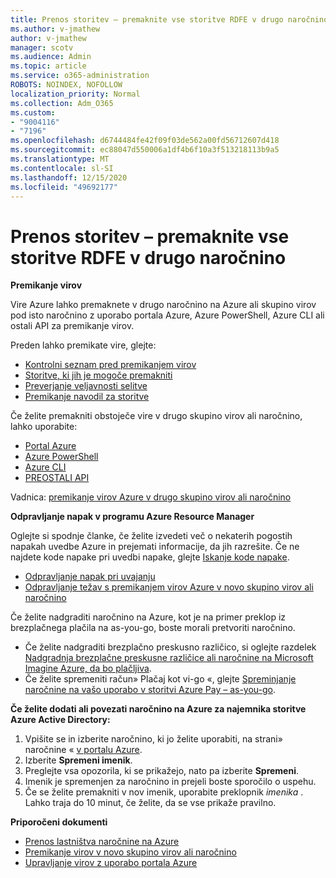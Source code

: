 ```yaml
---
title: Prenos storitev – premaknite vse storitve RDFE v drugo naročnino
ms.author: v-jmathew
author: v-jmathew
manager: scotv
ms.audience: Admin
ms.topic: article
ms.service: o365-administration
ROBOTS: NOINDEX, NOFOLLOW
localization_priority: Normal
ms.collection: Adm_O365
ms.custom:
- "9004116"
- "7196"
ms.openlocfilehash: d6744484fe42f09f03de562a00fd56712607d418
ms.sourcegitcommit: ec88047d550006a1df4b6f10a3f513218113b9a5
ms.translationtype: MT
ms.contentlocale: sl-SI
ms.lasthandoff: 12/15/2020
ms.locfileid: "49692177"
---
```

# <a name="transfer-services---move-all-rdfe-services-to-another-subscription"></a>Prenos storitev – premaknite vse storitve RDFE v drugo naročnino

**Premikanje virov**

Vire Azure lahko premaknete v drugo naročnino na Azure ali skupino virov pod isto naročnino z uporabo portala Azure, Azure PowerShell, Azure CLI ali ostali API za premikanje virov.

Preden lahko premikate vire, glejte:

- [Kontrolni seznam pred premikanjem virov](https://docs.microsoft.com/azure/azure-resource-manager/resource-group-move-resources?WT.mc_id=Portal-Microsoft_Azure_Support#checklist-before-moving-resources)
- [Storitve, ki jih je mogoče premakniti](https://docs.microsoft.com/azure/azure-resource-manager/move-support-resources?WT.mc_id=Portal-Microsoft_Azure_Support)
- [Preverjanje veljavnosti selitve](https://docs.microsoft.com/azure/azure-resource-manager/resource-group-move-resources?WT.mc_id=Portal-Microsoft_Azure_Support#validate-move)
- [Premikanje navodil za storitve](https://docs.microsoft.com/azure/azure-resource-manager/move-limitations/app-service-move-limitations?WT.mc_id=Portal-Microsoft_Azure_Support)

Če želite premakniti obstoječe vire v drugo skupino virov ali naročnino, lahko uporabite:

- [Portal Azure](https://docs.microsoft.com/azure/azure-resource-manager/resource-group-move-resources?WT.mc_id=Portal-Microsoft_Azure_Support#use-the-portal)
- [Azure PowerShell](https://docs.microsoft.com/azure/azure-resource-manager/resource-group-move-resources?WT.mc_id=Portal-Microsoft_Azure_Support#use-azure-powershell)
- [Azure CLI](https://docs.microsoft.com/azure/azure-resource-manager/resource-group-move-resources?WT.mc_id=Portal-Microsoft_Azure_Support#use-azure-cli)
- [PREOSTALI API](https://docs.microsoft.com/azure/azure-resource-manager/resource-group-move-resources?WT.mc_id=Portal-Microsoft_Azure_Support#use-rest-api)

Vadnica: [premikanje virov Azure v drugo skupino virov ali naročnino](https://docs.microsoft.com/azure/azure-resource-manager/resource-manager-tutorial-move-resources)

**Odpravljanje napak v programu Azure Resource Manager**

Oglejte si spodnje članke, če želite izvedeti več o nekaterih pogostih napakah uvedbe Azure in prejemati informacije, da jih razrešite. Če ne najdete kode napake pri uvedbi napake, glejte [Iskanje kode napake](https://docs.microsoft.com/azure/azure-resource-manager/resource-manager-common-deployment-errors?WT.mc_id=Portal-Microsoft_Azure_Support#find-error-code).

- [Odpravljanje napak pri uvajanju](https://docs.microsoft.com/azure/azure-resource-manager/resource-manager-common-deployment-errors)
- [Odpravljanje težav s premikanjem virov Azure v novo skupino virov ali naročnino](https://docs.microsoft.com/azure/azure-resource-manager/troubleshoot-move)

Če želite nadgraditi naročnino na Azure, kot je na primer preklop iz brezplačnega plačila na as-you-go, boste morali pretvoriti naročnino.

- Če želite nadgraditi brezplačno preskusno različico, si oglejte razdelek [Nadgradnja brezplačne preskusne različice ali naročnine na Microsoft Imagine Azure, da bo plačljiva](https://docs.microsoft.com/azure/billing/billing-upgrade-azure-subscription).
- Če želite spremeniti račun» Plačaj kot vi-go «, glejte [Spreminjanje naročnine na vašo uporabo v storitvi Azure Pay – as-you-go](https://docs.microsoft.com/azure/billing/billing-how-to-switch-azure-offer).

**Če želite dodati ali povezati naročnino na Azure za najemnika storitve Azure Active Directory:**

1. Vpišite se in izberite naročnino, ki jo želite uporabiti, na strani» naročnine « [v portalu Azure](https://portal.azure.com/#blade/Microsoft_Azure_Billing/SubscriptionsBlade).
2. Izberite **Spremeni imenik**.
3. Preglejte vsa opozorila, ki se prikažejo, nato pa izberite **Spremeni**.
4. Imenik je spremenjen za naročnino in prejeli boste sporočilo o uspehu.
5. Če se želite premakniti v nov imenik, uporabite preklopnik *imenika* . Lahko traja do 10 minut, če želite, da se vse prikaže pravilno.

**Priporočeni dokumenti**

- [Prenos lastništva naročnine na Azure](https://docs.microsoft.com/azure/billing-subscription-transfer)
- [Premikanje virov v novo skupino virov ali naročnino](https://docs.microsoft.com/azure/azure-resource-manager/resource-group-move-resources)
- [Upravljanje virov z uporabo portala Azure](https://docs.microsoft.com/azure/azure-resource-manager/resource-group-portal)
